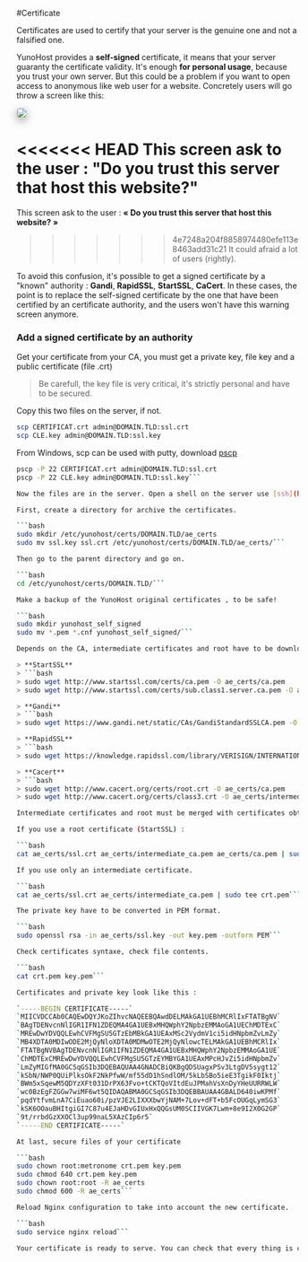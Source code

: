 #Certificate

Certificates are used to certify that your server is the genuine one and not a falsified one.

YunoHost provides a **self-signed** certificate, it means that your server guaranty the certificate validity. It's enough **for personal usage**, because you trust your own server. But this could be a problem if you want to open access to anonymous like web user for a website.
Concretely users will go throw a screen like this:

<img src="https://yunohost.org/images/postinstall_error.png" style="max-width:100%;border-radius: 5px;border: 1px solid rgba(0,0,0,0.15);box-shadow: 0 5px 15px rgba(0,0,0,0.35);">

<<<<<<< HEAD
This screen ask to the user : **"Do you trust this server that host this website?"**
=======
This screen ask to the user : **« Do you trust this server that host this website? »**
>>>>>>> 4e7248a204f8858974480efe113e8463add31c21
It could afraid a lot of users (rightly).

To avoid this confusion, it's possible to get a signed certificate  by a "known" authority : **Gandi**, **RapidSSL**, **StartSSL**, **CaCert**.
In these cases, the point is to replace the self-signed certificate by the one that have been certified by an certificate authority, and the users won't have this warning screen anymore.

### Add a signed certificate by an authority

Get your certificate from your CA, you must get a private key, file key and a public certificate (file .crt)
> Be carefull, the key file is very critical, it's strictly personal and have to be secured.

Copy this two files on the server, if not.

```bash
scp CERTIFICAT.crt admin@DOMAIN.TLD:ssl.crt
scp CLE.key admin@DOMAIN.TLD:ssl.key
```

From Windows, scp can be used with putty, download [pscp](http://the.earth.li/~sgtatham/putty/latest/x86/pscp.exe)

```bash
pscp -P 22 CERTIFICAT.crt admin@DOMAIN.TLD:ssl.crt
pscp -P 22 CLE.key admin@DOMAIN.TLD:ssl.key```

Now the files are in the server. Open a shell on the server use [ssh](https://yunohost.org/#/ssh_fr) or locally.

First, create a directory for archive the certificates.

```bash
sudo mkdir /etc/yunohost/certs/DOMAIN.TLD/ae_certs
sudo mv ssl.key ssl.crt /etc/yunohost/certs/DOMAIN.TLD/ae_certs/```

Then go to the parent directory and go on.

```bash
cd /etc/yunohost/certs/DOMAIN.TLD/```

Make a backup of the YunoHost original certificates , to be safe!

```bash
sudo mkdir yunohost_self_signed
sudo mv *.pem *.cnf yunohost_self_signed/```

Depends on the CA, intermediate certificates and root have to be downloaded.

> **StartSSL**
> ```bash
> sudo wget http://www.startssl.com/certs/ca.pem -O ae_certs/ca.pem
> sudo wget http://www.startssl.com/certs/sub.class1.server.ca.pem -O ae_certs/intermediate_ca.pem```

> **Gandi**
> ```bash
> sudo wget https://www.gandi.net/static/CAs/GandiStandardSSLCA.pem -O ae_certs/intermediate_ca.pem```

> **RapidSSL**
> ```bash
> sudo wget https://knowledge.rapidssl.com/library/VERISIGN/INTERNATIONAL_AFFILIATES/RapidSSL/AR1548/RapidSSLCABundle.txt -O ae_certs/intermediate_ca.pem```

> **Cacert**
> ```bash
> sudo wget http://www.cacert.org/certs/root.crt -O ae_certs/ca.pem
> sudo wget http://www.cacert.org/certs/class3.crt -O ae_certs/intermediate_ca.pem```

Intermediate certificates and root must be merged with certificates obtained to create a unified chain certificates.

If you use a root certificate (StartSSL) :

```bash
cat ae_certs/ssl.crt ae_certs/intermediate_ca.pem ae_certs/ca.pem | sudo tee crt.pem```

If you use only an intermediate certificate.

```bash
cat ae_certs/ssl.crt ae_certs/intermediate_ca.pem | sudo tee crt.pem```

The private key have to be converted in PEM format.

```bash
sudo openssl rsa -in ae_certs/ssl.key -out key.pem -outform PEM```

Check certificates syntaxe, check file contents.

```bash
cat crt.pem key.pem```

Certificates and private key look like this :

`-----BEGIN CERTIFICATE-----`    
`MIICVDCCAb0CAQEwDQYJKoZIhvcNAQEEBQAwdDELMAkGA1UEBhMCRlIxFTATBgNV`
`BAgTDENvcnNlIGR1IFN1ZDEQMA4GA1UEBxMHQWphY2NpbzEMMAoGA1UEChMDTExC`
`MREwDwYDVQQLEwhCVFMgSU5GTzEbMBkGA1UEAxMSc2VydmV1ci5idHNpbmZvLmZy`
`MB4XDTA0MDIwODE2MjQyNloXDTA0MDMwOTE2MjQyNlowcTELMAkGA1UEBhMCRlIx`
`FTATBgNVBAgTDENvcnNlIGR1IFN1ZDEQMA4GA1UEBxMHQWphY2NpbzEMMAoGA1UE`
`ChMDTExCMREwDwYDVQQLEwhCVFMgSU5GTzEYMBYGA1UEAxMPcHJvZi5idHNpbmZv`
`LmZyMIGfMA0GCSqGSIb3DQEBAQUAA4GNADCBiQKBgQDSUagxPSv3LtgDV5sygt12`
`kSbN/NWP0QUiPlksOkF2NkPfwW/mf55dD1hSndlOM/5kLbSBo5ieE3TgikF0Iktj`
`BWm5xSqewM5QDYzXFt031DrPX63Fvo+tCKTQoVItdEuJPMahVsXnDyYHeUURRWLW`
`wc0BzEgFZGGw7wiMF6wt5QIDAQABMA0GCSqGSIb3DQEBBAUAA4GBALD640iwKPMf`
`pqdYtfvmLnA7CiEuao60i/pzVJE2LIXXXbwYjNAM+7Lov+dFT+b5FcOUGqLymSG3`
`kSK6OOauBHItgiGI7C87u4EJaHDvGIUxHxQQGsUM0SCIIVGK7Lwm+8e9I2X0G2GP`    
`9t/rrbdGzXXOCl3up99naL5XAzCIp6r5`  
`-----END CERTIFICATE-----`

At last, secure files of your certificate

```bash
sudo chown root:metronome crt.pem key.pem
sudo chmod 640 crt.pem key.pem
sudo chown root:root -R ae_certs
sudo chmod 600 -R ae_certs```

Reload Nginx configuration to take into account the new certificate.

```bash
sudo service nginx reload```

Your certificate is ready to serve. You can check that every thing is correct byan external service like <a href="https://www.geocerts.com/ssl_checker" target="_blank">geocerts</a>

